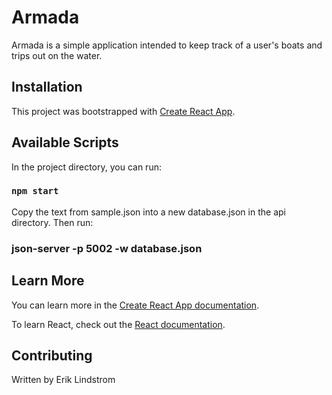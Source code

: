 # Armada

Armada is a simple application intended to keep track of a user's boats and trips out on the water. 


## Installation

This project was bootstrapped with [Create React App](https://github.com/facebook/create-react-app).

## Available Scripts

In the project directory, you can run:

### `npm start`

Copy the text from sample.json into a new database.json in the api directory. Then run:
### json-server -p 5002 -w database.json



## Learn More

You can learn more in the [Create React App documentation](https://facebook.github.io/create-react-app/docs/getting-started).

To learn React, check out the [React documentation](https://reactjs.org/).



## Contributing
Written by Erik Lindstrom
